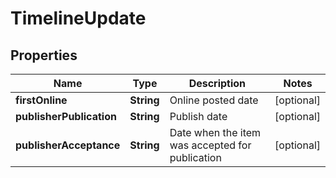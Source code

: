 
# TimelineUpdate

## Properties
Name | Type | Description | Notes
------------ | ------------- | ------------- | -------------
**firstOnline** | **String** | Online posted date |  [optional]
**publisherPublication** | **String** | Publish date |  [optional]
**publisherAcceptance** | **String** | Date when the item was accepted for publication |  [optional]



